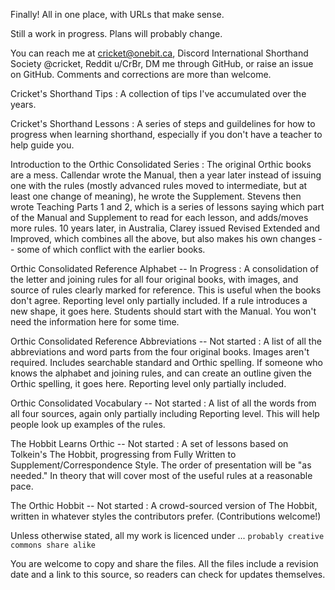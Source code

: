 Finally! All in one place, with URLs that make sense.

Still a work in progress. Plans will probably change.

You can reach me at cricket@onebit.ca, Discord International Shorthand Society @cricket, Reddit u/CrBr, DM me through GitHub, or raise an issue on GitHub. Comments and corrections are more than welcome.

Cricket's Shorthand Tips
: A collection of tips I've accumulated over the years.

Cricket's Shorthand Lessons
: A series of steps and guildelines for how to progress when learning shorthand, especially if you don't have a teacher to help guide you.

Introduction to the Orthic Consolidated Series
: The original Orthic books are a mess. Callendar wrote the Manual, then a year later instead of issuing one with the rules (mostly advanced rules moved to intermediate, but at least one change of meaning), he wrote the Supplement. Stevens then wrote Teaching Parts 1 and 2, which is a series of lessons saying which part of the Manual and Supplement to read for each lesson, and adds/moves more rules. 10 years later, in Australia, Clarey issued Revised Extended and Improved, which combines all the above, but also makes his own changes -- some of which conflict with the earlier books.

Orthic Consolidated Reference Alphabet -- In Progress
: A consolidation of the letter and joining rules for all four original books, with images, and source of rules clearly marked for reference. This is useful when the books don't agree. Reporting level only partially included. If a rule introduces a new shape, it goes here. Students should start with the Manual. You won't need the information here for some time.

Orthic Consolidated Reference Abbreviations -- Not started
: A list of all the abbreviations and word parts from the four original books. Images aren't required. Includes searchable standard and Orthic spelling. If someone who knows the alphabet and joining rules, and can create an outline given the Orthic spelling, it goes here. Reporting level only partially included.

Orthic Consolidated Vocabulary -- Not started
: A list of all the words from all four sources, again only partially including Reporting level. This will help people look up examples of the rules.

The Hobbit Learns Orthic -- Not started
: A set of lessons based on Tolkein's The Hobbit, progressing from Fully Written to Supplement/Correspondence Style. The order of presentation will be "as needed." In theory that will cover most of the useful rules at a reasonable pace.

The Orthic Hobbit -- Not started
: A crowd-sourced version of The Hobbit, written in whatever styles the contributors prefer. (Contributions welcome!)


Unless otherwise stated, all my work is licenced under ...
``` probably creative commons share alike ```

You are welcome to copy and share the files. All the files include a revision date and a link to this source, so readers can check for updates themselves.



